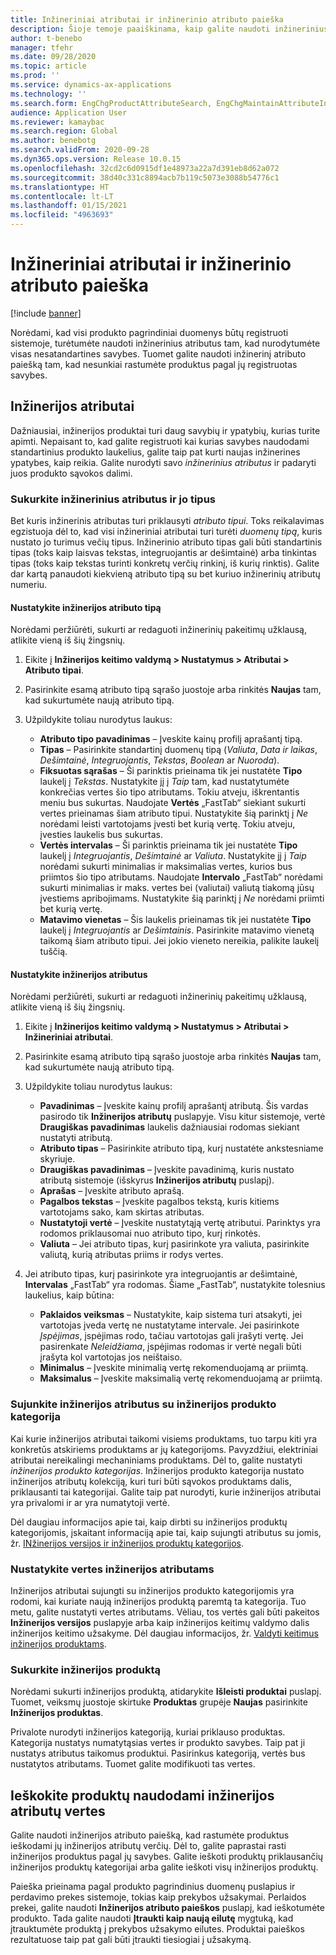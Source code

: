```yaml
---
title: Inžineriniai atributai ir inžinerinio atributo paieška
description: Šioje temoje paaiškinama, kaip galite naudoti inžinerinius atributus norėdami nurodyti visas nestandartines savybes ir užtikrinti, kad visi produkto pagrindiniai duomenys būtų registruoti sistemoje. Jis taip pat paaiškina, kaip galite naudoti inžinerinį atributo paiešką tam, kad nesunkiai rastumėte produktus pagal jų registruotas savybes.
author: t-benebo
manager: tfehr
ms.date: 09/28/2020
ms.topic: article
ms.prod: ''
ms.service: dynamics-ax-applications
ms.technology: ''
ms.search.form: EngChgProductAttributeSearch, EngChgMaintainAttributeInheritance, EngChgAttribute
audience: Application User
ms.reviewer: kamaybac
ms.search.region: Global
ms.author: benebotg
ms.search.validFrom: 2020-09-28
ms.dyn365.ops.version: Release 10.0.15
ms.openlocfilehash: 32cd2c6d0915df1e48973a22a7d391eb8d62a072
ms.sourcegitcommit: 38d40c331c8894acb7b119c5073e3088b54776c1
ms.translationtype: HT
ms.contentlocale: lt-LT
ms.lasthandoff: 01/15/2021
ms.locfileid: "4963693"
---
```

# <a name="engineering-attributes-and-engineering-attribute-search"></a>Inžineriniai atributai ir inžinerinio atributo paieška

[!include [banner](../includes/banner.md)]

Norėdami, kad visi produkto pagrindiniai duomenys būtų registruoti sistemoje, turėtumėte naudoti inžinerinius atributus tam, kad nurodytumėte visas nesatandartines savybes. Tuomet galite naudoti inžinerinį atributo paiešką tam, kad nesunkiai rastumėte produktus pagal jų registruotas savybes.

## <a name="engineering-attributes"></a>Inžinerijos atributai

Dažniausiai, inžinerijos produktai turi daug savybių ir ypatybių, kurias turite apimti. Nepaisant to, kad galite registruoti kai kurias savybes naudodami standartinius produkto laukelius, galite taip pat kurti naujas inžinerines ypatybes, kaip reikia. Galite nurodyti savo *inžinerinius atributus* ir padaryti juos produkto sąvokos dalimi.

### <a name="create-engineering-attributes-and-attribute-types"></a>Sukurkite inžinerinius atributus ir jo tipus

Bet kuris inžinerinis atributas turi priklausyti *atributo tipui*. Toks reikalavimas egzistuoja dėl to, kad visi inžineriniai atributai turi turėti *duomenų tipą*, kuris nustato jo turimus večių tipus. Inžinerinio atributo tipas gali būti standartinis tipas (toks kaip laisvas tekstas, integruojantis ar dešimtainė) arba tinkintas tipas (toks kaip tekstas turinti konkretų verčių rinkinį, iš kurių rinktis). Galite dar kartą panaudoti kiekvieną atributo tipą su bet kuriuo inžinerinių atributų numeriu.

#### <a name="set-up-engineering-attribute-types"></a>Nustatykite inžinerijos atributo tipą

Norėdami peržiūrėti, sukurti ar redaguoti inžinerinių pakeitimų užklausą, atlikite vieną iš šių žingsnių.

1. Eikite į **Inžinerijos keitimo valdymą \> Nustatymus \> Atributai \> Atributo tipai**.
1. Pasirinkite esamą atributo tipą sąrašo juostoje arba rinkitės **Naujas** tam, kad sukurtumėte naują atributo tipą.
1. Užpildykite toliau nurodytus laukus:

    - **Atributo tipo pavadinimas** – Įveskite kainų profilį aprašantį tipą.
    - **Tipas** – Pasirinkite standartinį duomenų tipą (*Valiuta*, *Data ir laikas*, *Dešimtainė*, *Integruojantis*, *Tekstas*, *Boolean* ar *Nuoroda*).
    - **Fiksuotas sąrašas** – Ši parinktis prieinama tik jei nustatėte **Tipo** laukelį į *Tekstas*. Nustatykite jį į *Taip* tam, kad nustatytumėte konkrečias vertes šio tipo atributams. Tokiu atveju, iškrentantis meniu bus sukurtas. Naudojate **Vertės** „FastTab“ siekiant sukurti vertes prieinamas šiam atributo tipui. Nustatykite šią parinktį į *Ne* norėdami leisti vartotojams įvesti bet kurią vertę. Tokiu atveju, įvesties laukelis bus sukurtas.
    - **Vertės intervalas** – Ši parinktis prieinama tik jei nustatėte **Tipo** laukelį į *Integruojantis*, *Dešimtainė* ar *Valiuta*. Nustatykite jį į *Taip* norėdami sukurti minimalias ir maksimalias vertes, kurios bus priimtos šio tipo atributams. Naudojate **Intervalo** „FastTab“ norėdami sukurti minimalias ir maks. vertes bei (valiutai) valiutą tiakomą jūsų įvestiems apribojimams. Nustatykite šią parinktį į *Ne* norėdami priimti bet kurią vertę. 
    - **Matavimo vienetas** – Šis laukelis prieinamas tik jei nustatėte **Tipo** laukelį į *Integruojantis* ar *Dešimtainis*. Pasirinkite matavimo vienetą taikomą šiam atributo tipui. Jei jokio vieneto nereikia, palikite laukelį tuščią.

#### <a name="set-up-engineering-attributes"></a>Nustatykite inžinerijos atributus

Norėdami peržiūrėti, sukurti ar redaguoti inžinerinių pakeitimų užklausą, atlikite vieną iš šių žingsnių.

1. Eikite į **Inžinerijos keitimo valdymą \> Nustatymus \> Atributai \> Inžineriniai atributai**.
1. Pasirinkite esamą atributo tipą sąrašo juostoje arba rinkitės **Naujas** tam, kad sukurtumėte naują atributo tipą.
1. Užpildykite toliau nurodytus laukus:

    - **Pavadinimas** – Įveskite kainų profilį aprašantį atributą. Šis vardas pasirodo tik **Inžinerijos atributų** puslapyje. Visu kitur sistemoje, vertė **Draugiškas pavadinimas** laukelis dažniausiai rodomas siekiant nustatyti atributą.
    - **Atributo tipas** – Pasirinkite atributo tipą, kurį nustatėte ankstesniame skyriuje.
    - **Draugiškas pavadinimas** – Įveskite pavadinimą, kuris nustato atributą sistemoje (išskyrus **Inžinerijos atributų** puslapį). 
    - **Aprašas** – Įveskite atributo aprašą.
    - **Pagalbos tekstas** – Įveskite pagalbos tekstą, kuris kitiems vartotojams sako, kam skirtas atributas.
    - **Nustatytoji vertė** – Įveskite nustatytąją vertę atributui. Parinktys yra rodomos priklausomai nuo atributo tipo, kurį rinkotės.
    - **Valiuta** – Jei atributo tipas, kurį pasirinkote yra valiuta, pasirinkite valiutą, kurią atributas priims ir rodys vertes.

1. Jei atributo tipas, kurį pasirinkote yra integruojantis ar dešimtainė, **Intervalas** „FastTab“ yra rodomas. Šiame „FastTab“, nustatykite tolesnius laukelius, kaip būtina:

    - **Paklaidos veiksmas** – Nustatykite, kaip sistema turi atsakyti, jei vartotojas įveda vertę ne nustatytame intervale. Jei pasirinkote *Įspėjimas*, įspėjimas rodo, tačiau vartotojas gali įrašyti vertę. Jei pasirenkate *Neleidžiama*, įspėjimas rodomas ir vertė negali būti įrašyta kol vartotojas jos neištaiso.
    - **Minimalus** – Įveskite minimalią vertę rekomenduojamą ar priimtą.
    - **Maksimalus** – Įveskite maksimalią vertę rekomenduojamą ar priimtą.

### <a name="connect-engineering-attributes-to-an-engineering-product-category"></a>Sujunkite inžinerijos atributus su inžinerijos produkto kategorija

Kai kurie inžinerijos atributai taikomi visiems produktams, tuo tarpu kiti yra konkretūs atskiriems produktams ar jų kategorijoms. Pavyzdžiui, elektriniai atributai nereikalingi mechaniniams produktams. Dėl to, galite nustatyti *inžinerijos produkto kategorijas*. Inžinerijos produkto kategorija nustato inžinerijos atributų kolekciją, kuri turi būti sąvokos produktams dalis, priklausanti tai kategorijai. Galite taip pat nurodyti, kurie inžinerijos atributai yra privalomi ir ar yra numatytoji vertė.

Dėl daugiau informacijos apie tai, kaip dirbti su inžinerijos produktų kategorijomis, įskaitant informaciją apie tai, kaip sujungti atributus su jomis, žr.  [INžinerijos versijos ir inžinerijos produktų kategorijos](engineering-versions-product-category.md).

### <a name="set-values-for-engineering-attributes"></a>Nustatykite vertes inžinerijos atributams

Inžinerijos atributai sujungti su inžinerijos produkto kategorijomis yra rodomi, kai kuriate naują inžinerijos produktą paremtą ta kategorija. Tuo metu, galite nustatyti vertes atributams. Vėliau, tos vertės gali būti pakeitos **Inžinerijos versijos** puslapyje arba kaip inžinerijos keitimų valdymo dalis inžinerijos keitimo užsakyme. Dėl daugiau informacijos, žr. [Valdyti keitimus inžinerijos produktams](engineering-change-management.md).

### <a name="create-an-engineering-product"></a>Sukurkite inžinerijos produktą

Norėdami sukurti inžinerijos produktą, atidarykite **Išleisti produktai** puslapį. Tuomet, veiksmų juostoje skirtuke **Produktas** grupėje **Naujas** pasirinkite **Inžinerijos produktas**.

Privalote nurodyti inžinerijos kategoriją, kuriai priklauso produktas. Kategorija nustatys numatytąsias vertes ir produkto savybes. Taip pat ji nustatys atributus taikomus produktui. Pasirinkus kategoriją, vertės bus nustatytos atributams. Tuomet galite modifikuoti tas vertes.

## <a name="search-for-products-by-using-engineering-attribute-values"></a>Ieškokite produktų naudodami inžinerijos atributų vertes

Galite naudoti inžinerijos atributo paiešką, kad rastumėte produktus ieškodami jų inžinerijos atributų verčių. Dėl to, galite paprastai rasti inžinerijos produktus pagal jų savybes. Galite ieškoti produktų priklausančių inžinerijos produktų kategorijai arba galite ieškoti visų inžinerijos produktų.

Paieška prieinama pagal produkto pagrindinius duomenų puslapius ir perdavimo prekes sistemoje, tokias kaip prekybos užsakymai. Perlaidos prekei, galite naudoti **Inžinerijos atributo paieškos** puslapį, kad ieškotumėte produkto. Tada galite naudoti **Įtraukti kaip naują eilutę** mygtuką, kad įtrauktumėte produktą į prekybos užsakymo eilutes. Produktai paieškos rezultatuose taip pat gali būti įtraukti tiesiogiai į užsakymą.
